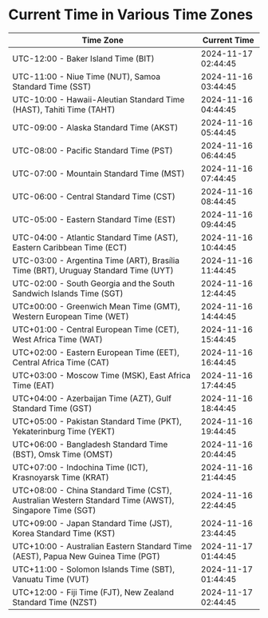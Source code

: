 # Current Time in Various Time Zones

| Time Zone | Current Time |
|-----------|--------------|
| UTC-12:00 - Baker Island Time (BIT) | 2024-11-17 02:44:45 |
| UTC-11:00 - Niue Time (NUT), Samoa Standard Time (SST) | 2024-11-16 03:44:45 |
| UTC-10:00 - Hawaii-Aleutian Standard Time (HAST), Tahiti Time (TAHT) | 2024-11-16 04:44:45 |
| UTC-09:00 - Alaska Standard Time (AKST) | 2024-11-16 05:44:45 |
| UTC-08:00 - Pacific Standard Time (PST) | 2024-11-16 06:44:45 |
| UTC-07:00 - Mountain Standard Time (MST) | 2024-11-16 07:44:45 |
| UTC-06:00 - Central Standard Time (CST) | 2024-11-16 08:44:45 |
| UTC-05:00 - Eastern Standard Time (EST) | 2024-11-16 09:44:45 |
| UTC-04:00 - Atlantic Standard Time (AST), Eastern Caribbean Time (ECT) | 2024-11-16 10:44:45 |
| UTC-03:00 - Argentina Time (ART), Brasília Time (BRT), Uruguay Standard Time (UYT) | 2024-11-16 11:44:45 |
| UTC-02:00 - South Georgia and the South Sandwich Islands Time (SGT) | 2024-11-16 12:44:45 |
| UTC±00:00 - Greenwich Mean Time (GMT), Western European Time (WET) | 2024-11-16 14:44:45 |
| UTC+01:00 - Central European Time (CET), West Africa Time (WAT) | 2024-11-16 15:44:45 |
| UTC+02:00 - Eastern European Time (EET), Central Africa Time (CAT) | 2024-11-16 16:44:45 |
| UTC+03:00 - Moscow Time (MSK), East Africa Time (EAT) | 2024-11-16 17:44:45 |
| UTC+04:00 - Azerbaijan Time (AZT), Gulf Standard Time (GST) | 2024-11-16 18:44:45 |
| UTC+05:00 - Pakistan Standard Time (PKT), Yekaterinburg Time (YEKT) | 2024-11-16 19:44:45 |
| UTC+06:00 - Bangladesh Standard Time (BST), Omsk Time (OMST) | 2024-11-16 20:44:45 |
| UTC+07:00 - Indochina Time (ICT), Krasnoyarsk Time (KRAT) | 2024-11-16 21:44:45 |
| UTC+08:00 - China Standard Time (CST), Australian Western Standard Time (AWST), Singapore Time (SGT) | 2024-11-16 22:44:45 |
| UTC+09:00 - Japan Standard Time (JST), Korea Standard Time (KST) | 2024-11-16 23:44:45 |
| UTC+10:00 - Australian Eastern Standard Time (AEST), Papua New Guinea Time (PGT) | 2024-11-17 01:44:45 |
| UTC+11:00 - Solomon Islands Time (SBT), Vanuatu Time (VUT) | 2024-11-17 01:44:45 |
| UTC+12:00 - Fiji Time (FJT), New Zealand Standard Time (NZST) | 2024-11-17 02:44:45 |
